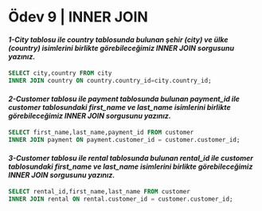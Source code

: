 # Ödev 9 | INNER JOIN
#### *1-City tablosu ile country tablosunda bulunan şehir (city) ve ülke (country) isimlerini birlikte görebileceğimiz INNER JOIN sorgusunu yazınız.*
```sql
SELECT city,country FROM city
INNER JOIN country ON country.country_id=city.country_id;
```
#### *2-Customer tablosu ile payment tablosunda bulunan payment_id ile customer tablosundaki first_name ve last_name isimlerini birlikte görebileceğimiz INNER JOIN sorgusunu yazınız.*
```sql
SELECT first_name,last_name,payment_id FROM customer
INNER JOIN payment ON payment.customer_id = customer.customer_id;
```
#### *3-Customer tablosu ile rental tablosunda bulunan rental_id ile customer tablosundaki first_name ve last_name isimlerini birlikte görebileceğimiz INNER JOIN sorgusunu yazınız.*
```sql
SELECT rental_id,first_name,last_name FROM customer
INNER JOIN rental ON rental.customer_id = customer.customer_id;
```
